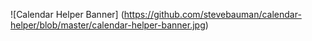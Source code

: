 ![Calendar Helper Banner]
(https://github.com/stevebauman/calendar-helper/blob/master/calendar-helper-banner.jpg)